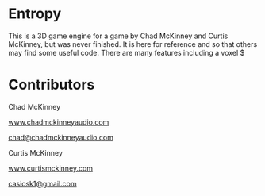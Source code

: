 Entropy
=======

This is a 3D game engine for a game by Chad McKinney and Curtis McKinney, but was never finished. It is here for reference and so that others may find some useful code. There are many features including a voxel $



Contributors
============

Chad McKinney

www.chadmckinneyaudio.com

chad@chadmckinneyaudio.com




Curtis McKinney

www.curtismckinney.com

casiosk1@gmail.com


